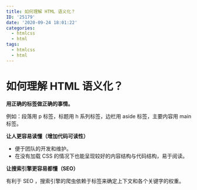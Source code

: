 ```yaml
---
title: 如何理解 HTML 语义化？
ID: '25179'
date: '2020-09-24 18:01:22'
categories:
  - htmlcss
  - html
tags:
  - htmlcss
  - html
---
```


# 如何理解 HTML 语义化？

**用正确的标签做正确的事情。**

例如：段落用 p 标签，标题用 h 系列标签，边栏用 aside 标签，主要内容用 main 标签。

**让人更容易读懂（增加代码可读性）**

- 便于团队的开发和维护。
- 在没有加载 CSS 的情况下也能呈现较好的内容结构与代码结构，易于阅读。

**让搜索引擎更容易都懂（SEO）**

有利于 SEO ，搜索引擎的爬虫依赖于标签来确定上下文和各个关键字的权重。
 
 
 
 
 
 
 
 
 
 
 
 
 
 
 
 
 
 
 
 
 
 
 
